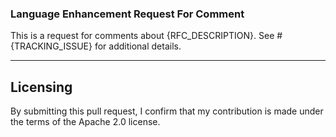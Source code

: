 ### Language Enhancement Request For Comment

This is a request for comments about {RFC_DESCRIPTION}. See #{TRACKING_ISSUE} for additional details. 

---

## Licensing

By submitting this pull request, I confirm that my contribution is made under the terms of the Apache 2.0 license.

